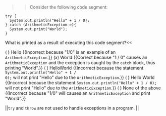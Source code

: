 >>Consider the following code segment:

```
try {
  System.out.println("Hello" + 1 / 0);
} catch (ArithmeticException e){
  System.out.print("World");
}
```

What is printed as a result of executing this code segment?<<

( ) Hello {{Incorrect because "1/0" is an example of an <code>ArithmeticException</code>.}}
(x) World {{Correct because "1 / 0" causes an <code>ArithmeticException</code> and the exception is caught by the <code>catch</code> block, thus printing "World".}}
( ) HelloWorld {{Incorrect because the statement <code>System.out.println("Hello" + 1 / 0);</code> will not print "Hello" due to the <code>ArithmeticException</code>.}}
( ) Hello World {{Incorrect because the statement <code>System.out.println("Hello" + 1 / 0);</code> will not print "Hello" due to the <code>ArithmeticException</code>.}}
( ) None of the above {{Incorrect because "1/0" will causes an <code>ArithmeticException</code> and print "World".}}

||<code>try</code> and <code>throw</code> are not used to handle exceptions in a program. ||
